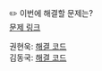 ✏️ 이번에 해결할 문제는? <br>
[문제 링크](https://leetcode.com/problems/reverse-string/description/)

권현욱: [해결 코드](https://github.com/woogie01/Algorithm-Hub/blob/main/LeetCode/Easy/0344-reverse-string/0344-reverse-string.java) <br>
김동국: [해결 코드](https://github.com/catomat0/baekjoon/blob/main/LeetCode/Easy/0344-reverse-string/0344-reverse-string.java) <br>
